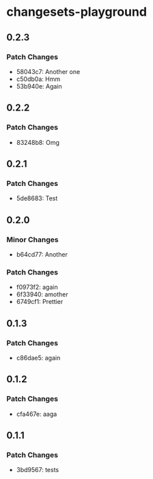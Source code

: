 # changesets-playground

## 0.2.3

### Patch Changes

- 58043c7: Another one
- c50db0a: Hmm
- 53b940e: Again

## 0.2.2

### Patch Changes

- 83248b8: Omg

## 0.2.1

### Patch Changes

- 5de8683: Test

## 0.2.0

### Minor Changes

- b64cd77: Another

### Patch Changes

- f0973f2: again
- 6f33940: amother
- 6749cf1: Prettier

## 0.1.3

### Patch Changes

- c86dae5: again

## 0.1.2

### Patch Changes

- cfa467e: aaga

## 0.1.1

### Patch Changes

- 3bd9567: tests

